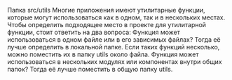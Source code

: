 Папка src/utils
Многие приложения имеют утилитарные функции, которые могут использоваться как в одном, так и в нескольких местах. Чтобы определить подходящее место в проекте для утилитарной функции, стоит ответить на два вопроса:
Функция может использоваться в одном файле или в его зависимых файлах? Тогда её лучше определить в локальной папке. Если таких функций несколько, можно поместить их в папку utils около файла.
Функция может использоваться в нескольких модулях или компонентах внутри общих папок? Тогда её лучше поместить в общую папку utils.